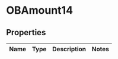 
# OBAmount14

## Properties
Name | Type | Description | Notes
------------ | ------------- | ------------- | -------------



